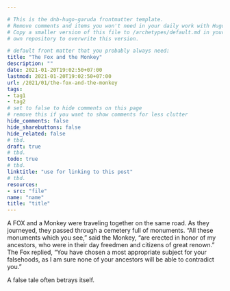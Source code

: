 ```yaml
---

# This is the dnb-hugo-garuda frontmatter template.
# Remove comments and items you won't need in your daily work with Hugo.
# Copy a smaller version of this file to /archetypes/default.md in your
# own repository to overwrite this version.

# default front matter that you probably always need:
title: "The Fox and the Monkey"
description: ""
date: 2021-01-20T19:02:50+07:00
lastmod: 2021-01-20T19:02:50+07:00
url: /2021/01/the-fox-and-the-monkey
tags:
- tag1
- tag2
# set to false to hide comments on this page
# remove this if you want to show comments for less clutter
hide_comments: false
hide_sharebuttons: false
hide_related: false
# tbd.
draft: true
# tbd.
todo: true
# tbd.
linktitle: "use for linking to this post"
# tbd.
resources:
- src: "file"
name: "name"
title: "title"
---
```



A FOX and a Monkey were traveling together on the same road. As they journeyed, they passed through a cemetery full of monuments. “All these monuments which you see,” said the Monkey, “are erected in honor of my ancestors, who were in their day freedmen and citizens of great renown.” The Fox replied, “You have chosen a most appropriate subject for your falsehoods, as I am sure none of your ancestors will be able to contradict you.”

A false tale often betrays itself.


